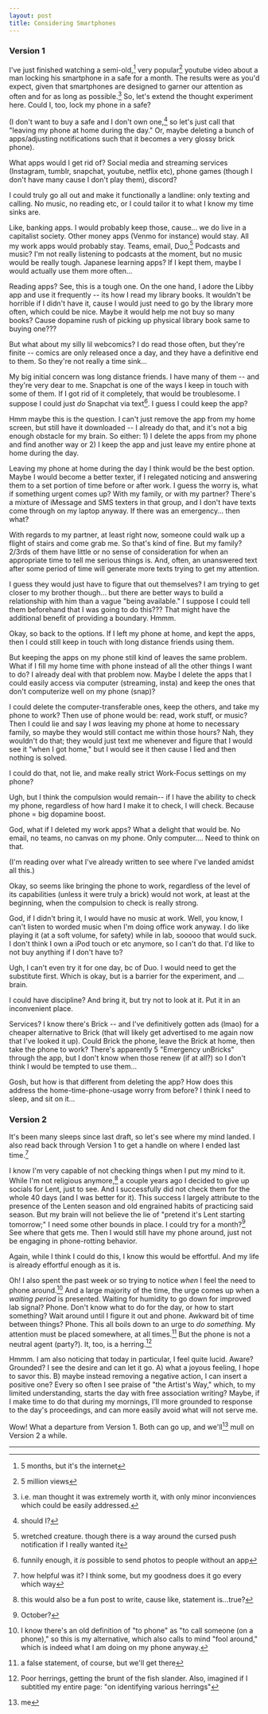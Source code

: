 ```yaml
---
layout: post
title: Considering Smartphones
---
```


### Version 1
I've just finished watching a semi-old,[^1] very popular[^2] youtube video about a man locking his smartphone in a safe for a month. The results were as you'd expect, given that smartphones are designed to garner our attention as often and for as long as possible.[^3] So, let's extend the thought experiment here. Could I, too, lock my phone in a safe? 

(I don't want to buy a safe and I don't own one,[^4] so let's just call that "leaving my phone at home during the day." Or, maybe deleting a bunch of apps/adjusting notifications such that it becomes a very glossy brick phone). 

What apps would I get rid of? Social media and streaming services (Instagram, tumblr, snapchat, youtube, netflix etc), phone games (though I don't have many cause I don't play them), discord?

I could truly go all out and make it functionally a landline: only texting and calling. No music, no reading etc, or I could tailor it to what I know my time sinks are. 

Like, banking apps. I would probably keep those, cause... we do live in a capitalist society. Other money apps (Venmo for instance) would stay. All my work apps would probably stay. Teams, email, Duo,[^5] Podcasts and music? I'm not really listening to podcasts at the moment, but no music would be really tough. Japanese learning apps? If I kept them, maybe I would actually use them more often... 

Reading apps? See, this is a tough one. On the one hand, I adore the Libby app and use it frequently -- its how I read my library books. It wouldn't be horrible if I didn't have it, cause I would just need to go by the library more often, which could be nice. Maybe it would help me not buy so many books? Cause dopamine rush of picking up physical library book same to buying one???

But what about my silly lil webcomics? I do read those often, but they're finite -- comics are only released once a day, and they have a definitive end to them. So they're not really a time sink...

My big initial concern was long distance friends. I have many of them -- and they're very dear to me. Snapchat is one of the ways I keep in touch with some of them. If I got rid of it completely, that would be troublesome. I suppose I could just *do* Snapchat via text[^6]. I guess I could keep the app?

Hmm maybe this is the question. I can't just remove the app from my home screen, but still have it downloaded -- I already do that, and it's not a big enough obstacle for my brain. So either: 1) I delete the apps from my phone and find another way or 2) I keep the app and just leave my entire phone at home during the day.

Leaving my phone at home during the day I think would be the best option. Maybe I would become a better texter, if I relegated noticing and answering them to a set portion of time before or after work. I guess the worry is, what if something urgent comes up? With my family, or with my partner? There's a mixture of iMessage and SMS texters in that group, and I don't have texts come through on my laptop anyway. If there was an emergency... then what?

With regards to my partner, at least right now, someone could walk up a flight of stairs and come grab me. So that's kind of fine. But my family? 2/3rds of them have little or no sense of consideration for when an appropriate time to tell me serious things is. And, often, an unanswered text after some period of time will generate more texts trying to get my attention. 

I guess they would just have to figure that out themselves? I am trying to get closer to my brother though... but there are better ways to build a relationship with him than a vague "being available." I suppose I could tell them beforehand that I was going to do this??? That might have the additional benefit of providing a boundary. Hmmm. 

Okay, so back to the options. If I left my phone at home, and kept the apps, then I could still keep in touch with long distance friends using them.

But keeping the apps on my phone still kind of leaves the same problem. What if I fill my home time with phone instead of all the other things I want to do? I already deal with that problem now. Maybe I delete the apps that I could easily access via computer (streaming, insta) and keep the ones that don't computerize well on my phone (snap)? 

I could delete the computer-transferable ones, keep the others, and take my phone to work? Then use of phone would be: read, work stuff, or music? Then I could lie and say I *was* leaving my phone at home to necessary family, so maybe they would still contact me within those hours? Nah, they wouldn't do that; they would just text me whenever and figure that I would see it "when I got home," but I would see it then cause I lied and then nothing is solved.

I could do that, not lie, and make really strict Work-Focus settings on my phone? 

Ugh, but I think the compulsion would remain-- if I have the ability to check my phone, regardless of how hard I make it to check, I will check. Because phone = big dopamine boost. 

God, what if I deleted my work apps? What a delight that would be. No email, no teams, no canvas on my phone. Only computer.... Need to think on that.

(I'm reading over what I've already written to see where I've landed amidst all this.)

Okay, so seems like bringing the phone to work, regardless of the level of its capabilities (unless it were truly a brick) would not work, at least at the beginning, when the compulsion to check is really strong. 

God, if I didn't bring it, I would have no music at work. Well, you know, I can't listen to worded music when I'm doing office work anyway. I do like playing it (at a soft volume, for safety) while in lab, sooooo that would suck. I don't think I own a iPod touch or etc anymore, so I can't do that. I'd like to not buy anything if I don't have to?

Ugh, I can't even try it for one day, bc of Duo. I would need to get the substitute first. Which is okay, but is a barrier for the experiment, and ... brain. 

I could have discipline? And bring it, but try not to look at it. Put it in an inconvenient place. 

Services? I know there's Brick -- and I've definitively gotten ads (lmao) for a cheaper alternative to Brick (that will likely get advertised to me again now that I've looked it up). Could Brick the phone, leave the Brick at home, then take the phone to work? There's apparently 5 "Emergency unBricks" through the app, but I don't know when those renew (if at all?) so I don't think I would be tempted to use them... 

Gosh, but how is that different from deleting the app? How does this address the home-time-phone-usage worry from before? I think I need to sleep, and sit on it...


### Version 2
It's been many sleeps since last draft, so let's see where my mind landed. I also read back through Version 1 to get a handle on where I ended last time.[^7] 

I know I'm very capable of not checking things when I put my mind to it. While I'm not religious anymore,[^8] a couple years ago I decided to give up socials for Lent, just to see. And I successfully did not check them for the whole 40 days (and I was better for it). This success I largely attribute to the presence of the Lenten season and old engrained habits of practicing said season. But my brain will not believe the lie of "pretend it's Lent starting tomorrow;" I need some other bounds in place. I could try for a month?[^9] See where that gets me. Then I would still have my phone around, just not be engaging in phone-rotting behavior. 

Again, while I think I could do this, I know this would be effortful. And my life is already effortful enough as it is. 

Oh! I also spent the past week or so trying to notice *when* I feel the need to phone around.[^10] And a large majority of the time, the urge comes up when a *waiting period* is presented. Waiting for humidity to go down for improved lab signal? Phone. Don't know what to do for the day, or how to start something? Wait around until I figure it out and phone. Awkward bit of time between things? Phone. This all boils down to an urge to *do something.* My attention must be placed somewhere, at all times.[^11] But the phone is not a neutral agent (party?). It, too, is a herring.[^12] 

Hmmm. I am also noticing that today in particular, I feel quite lucid. Aware? Grounded? I see the desire and can let it go. A) what a joyous feeling, I hope to savor this. B) maybe instead removing a negative action, I can insert a positive one? Every so often I see praise of "the Artist's Way," which, to my limited understanding, starts the day with free association writing? Maybe, if I make time to do that during my mornings, I'll more grounded to response to the day's proceedings, and can more easily avoid what will not serve me. 

Wow! What a departure from Version 1. Both can go up, and we'll[^13] mull on Version 2 a while.


---
[^1]: 5 months, but it's the internet

[^2]: 5 million views

[^3]: i.e. man thought it was extremely worth it, with only minor inconviences which could be easily addressed.

[^4]: should I?

[^5]: wretched creature. though there is a way around the cursed push notification if I really wanted it

[^6]: funnily enough, it *is* possible to send photos to people without an app

[^7]: how helpful was it? I think some, but my goodness does it go every which way

[^8]: this would also be a fun post to write, cause like, statement is...true? 

[^9]: October?

[^10]: I know there's an old definition of "to phone" as "to call someone (on a phone)," so this is my alternative, which also calls to mind "fool around," which is indeed what I am doing on my phone anyway.

[^11]: a false statement, of course, but we'll get there

[^12]: Poor herrings, getting the brunt of the fish slander. Also, imagined if I subtitled my entire page: "on identifying various herrings"

[^13]: me
